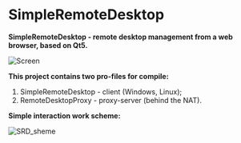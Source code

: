 # SimpleRemoteDesktop
**SimpleRemoteDesktop - remote desktop management from a web browser, based on Qt5.**

![Screen](https://user-images.githubusercontent.com/13070282/77161895-c8e37580-6abb-11ea-8cc4-c3d0ecc8676b.png)

**This project contains two pro-files for compile:**
1. SimpleRemoteDesktop - client (Windows, Linux);
2. RemoteDesktopProxy - proxy-server (behind the NAT). 

**Simple interaction work scheme:**

![SRD_sheme](https://github.com/user-attachments/assets/06d65648-6a61-462b-9a50-0b10206e5d9e)

